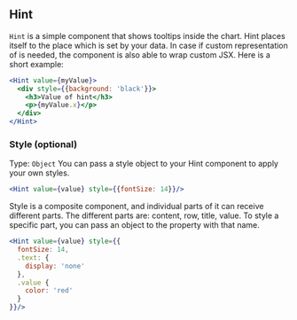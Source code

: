 ## Hint

`Hint` is a simple component that shows tooltips inside the chart. Hint places itself to the place which is set by your data.
In case if custom representation of is needed, the component is also able to wrap custom JSX. Here is a short example:

```jsx
<Hint value={myValue}>
  <div style={{background: 'black'}}>
    <h3>Value of hint</h3>
    <p>{myValue.x}</p>
  </div>
</Hint>
```

### Style (optional)
Type: `Object`
You can pass a style object to your Hint component to apply your own styles. 
```jsx
<Hint value={value} style={{fontSize: 14}}/>
```

Style is a composite component, and individual parts of it can receive different parts.
The different parts are: content, row, title, value. To style a specific part, you can pass an object to the property with that name.
```jsx
<Hint value={value} style={{
  fontSize: 14,
  .text: {
    display: 'none'
  },
  .value {
    color: 'red'
  }
}}/>
```
